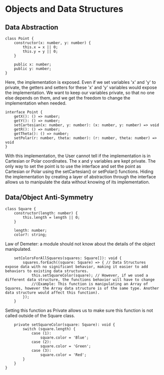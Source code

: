 # Objects and Data Structures

## Data Abstraction
```
class Point {
    constructor(x: number, y: number) {
        this.x = x || 0;
        this.y = y || 0;
    }

    public x: number;
    public y: number;
}
```
Here, the implementation is exposed. Even if we set variables 'x' and 'y' to private, the getters and setters for these 'x' and 'y' variables would expose the implementation.
We want to keep our variables private, so that no one else depends on them, and we get the freedom to change the implementation when needed.

```
interface Point {
    getX(): () => number;
    getY(): () => number;
    setCartesian(x: number, y: number): (x: number, y: number) => void
    getR(): () => number;
    getTheta(): () => number;
    setPolar(r: number, theta: number): (r: number, theta: number) => void
}
```
With this implementation, the User cannot tell if the implementation is in Cartesian or Polar coordinates.
The x and y variables are kept private. The only way to set the point is to use the interface and set the point as Cartesian or Polar using the setCartesian() or setPolar() functions.
Hiding the implementation by creating a layer of abstraction through the interface allows us to manipulate the data without knowing of its implementation.

## Data/Object Anti-Symmetry

```
class Square {
    constructor(length: number) {
        this.length = length || 0;
    }

    length: number;
    color?: string;
```
Law of Demeter: a module should not know about the details of the object manipulated.
```
    setColorsForAllSquares(squares: Square[]): void {
        squares.forEach((square: Square) => { // Data Structures expose data with no significant behavior, making it easier to add behaviors to existing data structures.
            this.setSquareColor(square); // However, if we used a different data structure, the functions behavior will have to change
            //(Example: This function is manipulating an Array of Squares, however the Array data structure is of the same type. Another data structure would affect this function).
        });
    }
```

Setting this function as Private allows us to make sure this function is not called outside of the Square class.
```
    private setSquareColor(square: Square): void {
        switch (square.length) {
            case (1):
                square.color = 'Blue';
            case (2):
                square.color = 'Green';
            case (3):
                square.color = 'Red';
        }
    }
}
```